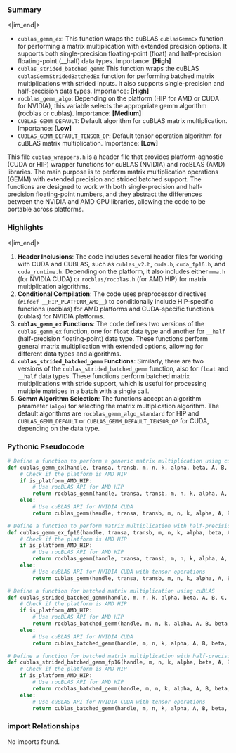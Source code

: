 

### Summary

<|im_end|>

* `cublas_gemm_ex`: This function wraps the cuBLAS `cublasGemmEx` function for performing a matrix multiplication with extended precision options. It supports both single-precision floating-point (float) and half-precision floating-point (__half) data types. Importance: **[High]**
* `cublas_strided_batched_gemm`: This function wraps the cuBLAS `cublasGemmStridedBatchedEx` function for performing batched matrix multiplications with strided inputs. It also supports single-precision and half-precision data types. Importance: **[High]**
* `rocblas_gemm_algo`: Depending on the platform (HIP for AMD or CUDA for NVIDIA), this variable selects the appropriate gemm algorithm (rocblas or cublas). Importance: **[Medium]**
* `CUBLAS_GEMM_DEFAULT`: Default algorithm for cuBLAS matrix multiplication. Importance: **[Low]**
* `CUBLAS_GEMM_DEFAULT_TENSOR_OP`: Default tensor operation algorithm for cuBLAS matrix multiplication. Importance: **[Low]** 

This file `cublas_wrappers.h` is a header file that provides platform-agnostic (CUDA or HIP) wrapper functions for cuBLAS (NVIDIA) and rocBLAS (AMD) libraries. The main purpose is to perform matrix multiplication operations (GEMM) with extended precision and strided batched support. The functions are designed to work with both single-precision and half-precision floating-point numbers, and they abstract the differences between the NVIDIA and AMD GPU libraries, allowing the code to be portable across platforms.

### Highlights

<|im_end|>

1. **Header Inclusions**: The code includes several header files for working with CUDA and CUBLAS, such as `cublas_v2.h`, `cuda.h`, `cuda_fp16.h`, and `cuda_runtime.h`. Depending on the platform, it also includes either `mma.h` (for NVIDIA CUDA) or `rocblas/rocblas.h` (for AMD HIP) for matrix multiplication algorithms.
2. **Conditional Compilation**: The code uses preprocessor directives (`#ifdef __HIP_PLATFORM_AMD__`) to conditionally include HIP-specific functions (rocblas) for AMD platforms and CUDA-specific functions (cublas) for NVIDIA platforms.
3. **`cublas_gemm_ex` Functions**: The code defines two versions of the `cublas_gemm_ex` function, one for `float` data type and another for `__half` (half-precision floating-point) data type. These functions perform general matrix multiplication with extended options, allowing for different data types and algorithms.
4. **`cublas_strided_batched_gemm` Functions**: Similarly, there are two versions of the `cublas_strided_batched_gemm` function, also for `float` and `__half` data types. These functions perform batched matrix multiplications with stride support, which is useful for processing multiple matrices in a batch with a single call.
5. **Gemm Algorithm Selection**: The functions accept an algorithm parameter (`algo`) for selecting the matrix multiplication algorithm. The default algorithms are `rocblas_gemm_algo_standard` for HIP and `CUBLAS_GEMM_DEFAULT` or `CUBLAS_GEMM_DEFAULT_TENSOR_OP` for CUDA, depending on the data type.

### Pythonic Pseudocode

```python
# Define a function to perform a generic matrix multiplication using cuBLAS
def cublas_gemm_ex(handle, transa, transb, m, n, k, alpha, beta, A, B, C, algo=None):
    # Check if the platform is AMD HIP
    if is_platform_AMD_HIP:
        # Use rocBLAS API for AMD HIP
        return rocblas_gemm(handle, transa, transb, m, n, k, alpha, A, B, beta, C, algo=rocblas_gemm_algo_standard)
    else:
        # Use cuBLAS API for NVIDIA CUDA
        return cublas_gemm(handle, transa, transb, m, n, k, alpha, A, B, beta, C, algo=cublas_gemm_default)

# Define a function to perform matrix multiplication with half-precision (FP16) using cuBLAS
def cublas_gemm_ex_fp16(handle, transa, transb, m, n, k, alpha, beta, A, B, C, algo=None):
    # Check if the platform is AMD HIP
    if is_platform_AMD_HIP:
        # Use rocBLAS API for AMD HIP
        return rocblas_gemm(handle, transa, transb, m, n, k, alpha, A, B, beta, C, algo=rocblas_gemm_algo_standard)
    else:
        # Use cuBLAS API for NVIDIA CUDA with tensor operations
        return cublas_gemm(handle, transa, transb, m, n, k, alpha, A, B, beta, C, algo=cublas_gemm_default_tensor_op)

# Define a function for batched matrix multiplication using cuBLAS
def cublas_strided_batched_gemm(handle, m, n, k, alpha, beta, A, B, C, op_A, op_B, stride_A, stride_B, stride_C, batch, algo=None):
    # Check if the platform is AMD HIP
    if is_platform_AMD_HIP:
        # Use rocBLAS API for AMD HIP
        return rocblas_batched_gemm(handle, m, n, k, alpha, A, B, beta, C, stride_A, stride_B, stride_C, batch, algo=rocblas_gemm_algo_standard)
    else:
        # Use cuBLAS API for NVIDIA CUDA
        return cublas_batched_gemm(handle, m, n, k, alpha, A, B, beta, C, op_A, op_B, stride_A, stride_B, stride_C, batch, algo=cublas_gemm_default)

# Define a function for batched matrix multiplication with half-precision (FP16) using cuBLAS
def cublas_strided_batched_gemm_fp16(handle, m, n, k, alpha, beta, A, B, C, op_A, op_B, stride_A, stride_B, stride_C, batch, algo=None):
    # Check if the platform is AMD HIP
    if is_platform_AMD_HIP:
        # Use rocBLAS API for AMD HIP
        return rocblas_batched_gemm(handle, m, n, k, alpha, A, B, beta, C, stride_A, stride_B, stride_C, batch, algo=rocblas_gemm_algo_standard)
    else:
        # Use cuBLAS API for NVIDIA CUDA with tensor operations
        return cublas_batched_gemm(handle, m, n, k, alpha, A, B, beta, C, op_A, op_B, stride_A, stride_B, stride_C, batch, algo=cublas_gemm_default_tensor_op)
```


### import Relationships

No imports found.